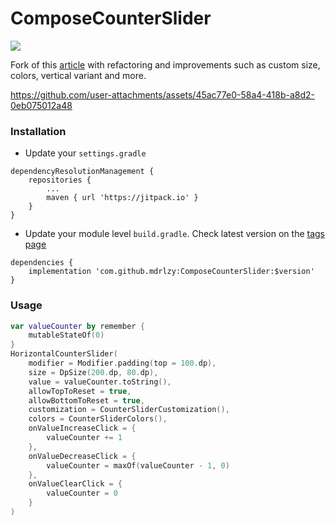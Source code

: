 # ComposeCounterSlider
[![](https://jitpack.io/v/mdrlzy/ComposeCounterSlider.svg)](https://jitpack.io/#mdrlzy/ComposeCounterSlider)

Fork of this [article](https://medium.com/@domen.lanisnik/creating-an-animated-counter-button-in-jetpack-compose-444d03129510) with refactoring and improvements such as custom size, colors, vertical variant and more.


https://github.com/user-attachments/assets/45ac77e0-58a4-418b-a8d2-0eb075012a48


### Installation

- Update your `settings.gradle`
```
dependencyResolutionManagement {
    repositories {
        ...
        maven { url 'https://jitpack.io' }
    }
}
```

- Update your module level `build.gradle`. Check latest version on the [tags page](https://github.com/mdrlzy/ComposeCounterSlider/tags)
```
dependencies {
    implementation 'com.github.mdrlzy:ComposeCounterSlider:$version'
}
```

### Usage
```kotlin
var valueCounter by remember {
    mutableStateOf(0)
}
HorizontalCounterSlider(
    modifier = Modifier.padding(top = 100.dp),
    size = DpSize(200.dp, 80.dp),
    value = valueCounter.toString(),
    allowTopToReset = true,
    allowBottomToReset = true,
    customization = CounterSliderCustomization(),
    colors = CounterSliderColors(),
    onValueIncreaseClick = {
        valueCounter += 1
    },
    onValueDecreaseClick = {
        valueCounter = maxOf(valueCounter - 1, 0)
    },
    onValueClearClick = {
        valueCounter = 0
    }
)
```